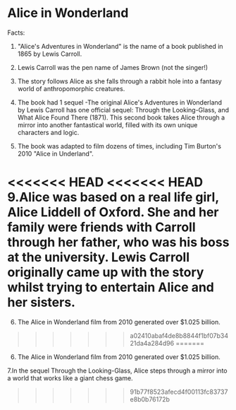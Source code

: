 # Alice in Wonderland

Facts:

1. "Alice's Adventures in Wonderland" is the name of a book published in 1865 by Lewis Carroll.

2. Lewis Carroll was the pen name of James Brown (not the singer!)

3. The story follows Alice as she falls through a rabbit hole into a fantasy world of anthropomorphic creatures.

4. The book had 1 sequel -The original Alice's Adventures in Wonderland by Lewis Carroll has one official sequel: Through the Looking-Glass, and What Alice Found There (1871). This second book takes Alice through a mirror into another fantastical world, filled with its own unique characters and logic.

5. The book was adapted to film dozens of times, including 	Tim Burton's 2010 "Alice in Underland".

<<<<<<< HEAD
<<<<<<< HEAD
9.Alice was based on a real life girl, Alice Liddell of Oxford. She and her family were friends with Carroll through her father, who was his boss at the university. Lewis Carroll originally came up with the story whilst trying to entertain Alice and her sisters.
=======
6. The Alice in Wonderland film from 2010 generated over $1.025 billion.
>>>>>>> a02410abaf4de8b8844f1bf07b3421da4a284d96
=======
6. The Alice in Wonderland film from 2010 generated over $1.025 billion.


7.In the sequel Through the Looking-Glass, Alice steps through a mirror into a world that works like a giant chess game.
>>>>>>> 91b77f8523afecd4f00113fc83737e8b0b76172b
